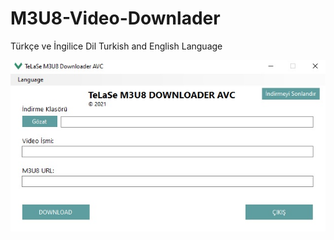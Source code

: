 # M3U8-Video-Downlader
Türkçe ve İngilice Dil
Turkish and English Language

![Demo](https://raw.githubusercontent.com/telase/M3U8-Video-Downlader/main/avc.jpg)
